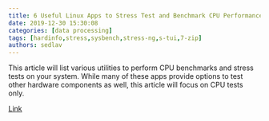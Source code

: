 ```yaml
---
title: 6 Useful Linux Apps to Stress Test and Benchmark CPU Performance
date: 2019-12-30 15:30:08
categories: [data processing]
tags: [hardinfo,stress,sysbench,stress-ng,s-tui,7-zip]
authors: sedlav
---
```


This article will list various utilities to perform CPU benchmarks and stress tests on your system. While many of these apps provide options to test other hardware components as well, this article will focus on CPU tests only.

[Link](https://linuxhint.com/useful_linux_stress_test_benchmark_cpu_perf/)
